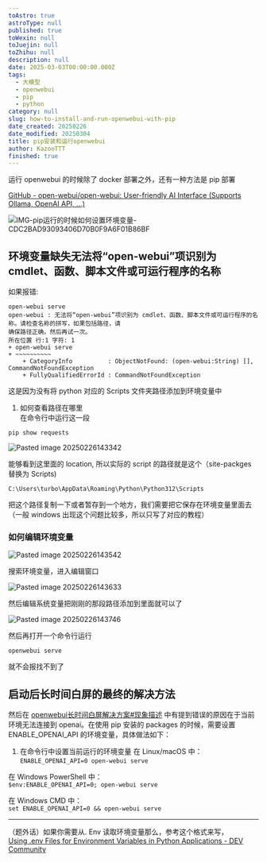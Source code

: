 ```yaml
---
toAstro: true
astroType: null
published: true
toWexin: null
toJuejin: null
toZhihu: null
description: null
date: 2025-03-03T00:00:00.000Z
tags:
  - 大模型
  - openwebui
  - pip
  - python
category: null
slug: how-to-install-and-run-openwebui-with-pip
date_created: 20250226
date_modified: 20250304
title: pip安装和运行openwebui
author: KazooTTT
finished: true
---
```


<!--section: 1-->

运行 openwebui 的时候除了 docker 部署之外，还有一种方法是 pip 部署

[GitHub - open-webui/open-webui: User-friendly AI Interface (Supports Ollama, OpenAI API, ...)](<https://github.com/open-webui/open-webui?tab=readme-ov-file#installation-via-python-pip->)

![IMG-pip运行的时候如何设置环境变量-CDC2BAD93093406D70B0F9A6F01B86BF](</mdImages/IMG-pip运行的时候如何设置环境变量-CDC2BAD93093406D70B0F9A6F01B86BF.png>)

<!--section: 1.1-->

## 环境变量缺失无法将“open-webui”项识别为 cmdlet、函数、脚本文件或可运行程序的名称

如果报错:

``` plaintext
open-webui serve
open-webui : 无法将“open-webui”项识别为 cmdlet、函数、脚本文件或可运行程序的名称。请检查名称的拼写，如果包括路径，请
确保路径正确，然后再试一次。
所在位置 行:1 字符: 1
+ open-webui serve
+ ~~~~~~~~~~
    + CategoryInfo          : ObjectNotFound: (open-webui:String) [], CommandNotFoundException
    + FullyQualifiedErrorId : CommandNotFoundException

```

这是因为没有将 python 对应的 Scripts 文件夹路径添加到环境变量中

1. 如何查看路径在哪里  
在命令行中运行这一段

``` shell
pip show requests
```

![Pasted image 20250226143342](</mdImages/Pasted image 20250226143342.png>)

能够看到这里面的 location, 所以实际的 script 的路径就是这个（site-packges 替换为 Scripts)

``` shell
C:\Users\turbo\AppData\Roaming\Python\Python312\Scripts
```

把这个路径复制一下或者暂存到一个地方，我们需要把它保存在环境变量里面去（一般 windows 出现这个问题比较多，所以只写了对应的教程）

### 如何编辑环境变量

![Pasted image 20250226143542](</mdImages/Pasted image 20250226143542.png>)

搜索环境变量，进入编辑窗口

![Pasted image 20250226143633](</mdImages/Pasted image 20250226143633.png>)

然后编辑系统变量把刚刚的那段路径添加到里面就可以了

![Pasted image 20250226143746](</mdImages/Pasted image 20250226143746.png>)

然后再打开一个命令行运行

```
openwebui serve
```

就不会报找不到了

<!--section: 1.2-->

## 启动后长时间白屏的最终的解决方法  

然后在 [openwebui长时间白屏解决方案#现象描述](/posts/openwebui-long-loading-white-screen-solution#现象描述) 中有提到错误的原因在于当前环境无法连接到 openai。在使用 pip 安装的 packages 的时候，需要设置 ENABLE_OPENAI_API 的环境变量，具体做法如下：

1. 在命令行中设置当前运行的环境变量
在 Linux/macOS 中：  
`ENABLE_OPENAI_API=0 open-webui serve`    

在 Windows PowerShell 中：  
`$env:ENABLE_OPENAI_API=0; open-webui serve`    

在 Windows CMD 中：  
`set ENABLE_OPENAI_API=0 && open-webui serve`  

---  

（题外话）如果你需要从. Env 读取环境变量那么，参考这个格式来写，  
[Using .env Files for Environment Variables in Python Applications - DEV Community](<https://dev.to/jakewitcher/using-env-files-for-environment-variables-in-python-applications-55a1>)
